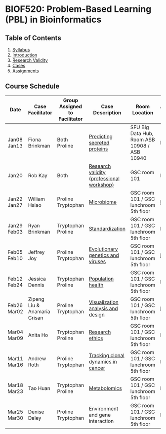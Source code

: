 # BIOF520: Problem-Based Learning (PBL) in Bioinformatics

## Table of Contents
1. [Syllabus](Syllabus.pdf)
1. [Introduction](Intro.pdf)
1. [Research Validity](Research_Validity.pdf)
1. [Cases](cases/)
1. [Assignments](assignments/)

## Course Schedule
Date|Case Facilitator|Group Assigned to Facilitator|Case Description|Room Location|Assignment Due Date
----|----------------|-----------------------------|----------------|-------------|---------------------
Jan08<br/>Jan13 | Fiona Brinkman | Both<br/>Proline | [Predicting secreted proteins](cases/case01_FionaBrinkman.pdf) | SFU Big Data Hub, Room ASB 10908 / ASB 10940| NA
Jan20 | Rob Kay | Both | [Research validity (professional workshop)](Research_Validity.pdf) | GSC room 101 | NA 
Jan22<br/>Jan27 | William Hsiao | Proline<br/>Tryptophan | [Microbiome](cases/case02_WilliamHsiao.pdf) | GSC room 101 / GSC lunchroom 5th floor | [Feb 06](assignments/hw01/case02_hw01_submission.pdf)
Jan29<br/>Feb03 | Ryan Brinkman | Tryptophan<br/>Proline | [Standardization](cases/case03_RyanBrinkman.pdf) | GSC room 101 / GSC lunchroom 5th floor | NA
Feb05<br/>Feb10 | Jeffrey Joy | Proline<br/>Tryptophan | [Evolutionary genetics and viruses](cases/case04_JeffreyJoy.pdf) | GSC room 101 / GSC lunchroom 5th floor | [Feb 24](assignments/hw02/case04_hw02_submission.pdf)
Feb12<br/>Feb24 | Jessica Dennis | Tryptophan<br/>Proline | [Population health](cases/case05_JessicaDennis.pdf) | GSC room 101 / GSC lunchroom 5th floor | NA
Feb26<br/>Mar02 | Zipeng Liu & Anamaria Crisan | Proline<br/>Tryptophan | [Visualization analysis and design](cases/case06_AnaCrisan_ZipengLiu.pdf) | GSC room 101 / GSC lunchroom 5th floor | [Mar 12](assignments/hw03/case06_hw03_submission.pdf)
Mar04<br/>Mar09 | Anita Ho | Tryptophan<br/>Proline | [Research ethics](cases/case07_AnitaHo.pdf) | GSC room 101 / GSC lunchroom 5th floor | NA
Mar11<br/>Mar16 | Andrew Roth | Proline<br/>Tryptophan | [Tracking clonal dynamics in cancer](cases/case08_AndrewRoth.pdf) | GSC room 101 / GSC lunchroom 5th floor | Mar 26
Mar18<br/>Mar23 | Tao Huan | Tryptophan<br/>Proline | [Metabolomics](cases/case09_TaoHuan.pdf) | GSC room 101 / GSC lunchroom 5th floor | NA
Mar25<br/>Mar30 | Denise Daley | Proline<br/>Tryptophan | Environment and gene interaction | GSC room 101 / GSC lunchroom 5th floor | NA
